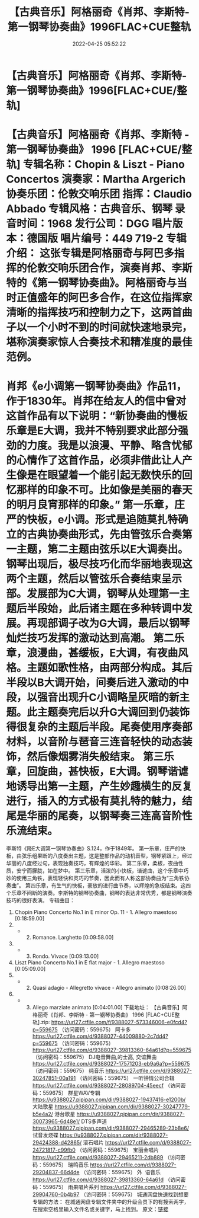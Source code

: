 ﻿---
title: 【古典音乐】阿格丽奇《肖邦、李斯特-第一钢琴协奏曲》1996FLAC+CUE整轨
date: 2022-04-25 05:52:22
categories: 古典音乐、新世纪、纯音雅乐
tags: 纯音乐
---
# 【古典音乐】阿格丽奇《肖邦、李斯特-第一钢琴协奏曲》1996[FLAC+CUE/整轨]

【古典音乐】阿格丽奇《肖邦、李斯特 - 第一钢琴协奏曲》
1996 [FLAC+CUE/整轨]
专辑名称：Chopin & Liszt - Piano
Concertos
演奏家：Martha
Argerich
协奏乐团：伦敦交响乐团
指挥：Claudio Abbado
专辑风格：古典音乐、钢琴
录音时间：1968
发行公司：DGG
唱片版本：德国版
唱片编号：449 719-2
专辑介绍：
这张专辑是阿格丽奇与阿巴多指挥的伦敦交响乐团合作，演奏肖邦、李斯特的《第一钢琴协奏曲》。阿格丽奇与当时正值盛年的阿巴多合作，在这位指挥家清晰的指挥技巧和控制力之下，这两首曲子以一个小时不到的时间就快速地录完，堪称演奏家惊人合奏技术和精准度的最佳范例。
===========================
肖邦《e小调第一钢琴协奏曲》作品11，作于1830年。肖邦在给友人的信中曾对这首作品有以下说明：“新协奏曲的慢板乐章是E大调，我并不特别要求此部分强劲的力度。我是以浪漫、平静、略含忧郁的心情作了这首作品，必须非借此让人产生像是在眼望着一个能引起无数快乐的回忆那样的印象不可。比如像是美丽的春天的明月良宵那样的印象。”
第一乐章，庄严的快板，e小调。形式是追随莫扎特确立的古典协奏曲形式，先由管弦乐合奏第一主题，第二主题由弦乐以E大调奏出。钢琴出现后，极尽技巧化而华丽地表现这两个主题，然后以管弦乐合奏结束呈示部。发展部为C大调，钢琴从处理第一主题后半段始，此后诸主题在多种转调中发展。再现部调子改为G大调，最后以钢琴灿烂技巧发挥的激动达到高潮。
第二乐章，浪漫曲，甚缓板，E大调，有夜曲风格。主题如歌性格，由两部分构成。其后半段以B大调开始，间奏后进入激动的中段，以强音出现升C小调略呈灰暗的新主题。此主题奏完后以升G大调回到仍装饰得很复杂的主题后半段。尾奏使用序奏部材料，以音阶与琶音三连音轻快的动态装饰，然后像烟雾消失般结束。
第三乐章，回旋曲，甚快板，E大调。钢琴谐谑地诱导出第一主题，产生妙趣横生的反复进行，插入的方式极有莫扎特的魅力，结尾是华丽的尾奏，以钢琴奏三连高音阶性乐流结束。
===========================
李斯特《降E大调第一钢琴协奏曲》S.124，作于1849年。
第一乐章，庄严的快板，由弦乐组果断的八度奏出主题，这是整部作品的动机音型，钢琴紧跟上，经过华丽的八度经过句，表现独奏技巧，有辉煌的华彩。
第二乐章，柔板，夜曲性质，安宁而朦胧，如在梦中。
第三乐章，活泼的小快板，谐谑曲，这个乐章中巧妙的使用三角铁，表现轻快和灵巧的节奏，因此而有人称这部协奏曲为“三角铁协奏曲”。
第四乐章，有生气的快板，豪放的进行曲节奏，以辉煌的急板结束。这四个乐章不间断的演奏。李斯特的钢琴协奏曲，钢琴的表达非常优秀，都是钢琴演奏技巧的很好表演。
专辑曲目：
01. Chopin Piano Concerto No.1
in E minor Op. 11 - 1. Allegro maestoso
[0:18:59.00]
02. - 2. Romance.
Larghetto
[0:09:58.00]
03. - 3. Rondo.
Vivace
[0:09:13.00]
04. Liszt Piano Concerto No.1
in E flat major - 1. Allegro maestoso
[0:05:09.00]
05. - 2. Quasi adagio -
Allegretto vivace - Allegro animato
[0:08:26.00]
06. - 3. Allego marziate
animato
[0:04:01.00]
下载地址：
【古典音乐】阿格丽奇《肖邦、李斯特 - 第一钢琴协奏曲》 1996 [FLAC+CUE整轨].zip: https://url27.ctfile.com/f/9388027-573346006-e0fcd4?p=559675
（访问密码：559675）
阿卡多
https://url27.ctfile.com/d/9388027-44009880-2c7dd4?p=559675
（访问密码：559675）
https://url27.ctfile.com/d/9388027-39813360-64a61d?p=559675
（访问密码：559675）
DJ电音舞曲,的士高, 交谊舞曲
https://url27.ctfile.com/d/9388027-17571203-eb9a6a?p=559675
（访问密码：559675）
纯音乐
https://url27.ctfile.com/d/9388027-30247851-00a191
（访问密码：559675）
一听钟情公司合辑
https://url27.ctfile.com/d/9388027-28089704-45eecf
（访问密码：559675）
群星WAV专辑
https://u9388027.pipipan.com/dir/9388027-19437416-e1200b/
大陆歌星
https://u9388027.pipipan.com/dir/9388027-30247779-b5e4a2/
港台歌星
https://u9388027.pipipan.com/dir/9388027-30073965-6d48e1/
DTS多声道
https://u9388027.pipipan.com/dir/9388027-29465289-23b8e6/
试音发烧碟
https://u9388027.pipipan.com/dir/9388027-29424388-d42865/
滚石唱片
https://url27.ctfile.com/d/9388027-24721817-c99fb0
（访问密码：559675）
宝丽金唱片
https://url27.ctfile.com/d/9388027-29465211-2db889
（访问密码：559675）
瑞鸣音乐
https://url27.ctfile.com/d/9388027-29204837-66d4de
（访问密码：559675）
外  语音乐
https://url27.ctfile.com/d/9388027-39813360-64a61d
（访问密码：559675）
雨果唱片系列
https://url27.ctfile.com/d/9388027-29904760-0b4b97
（访问密码：559675）
城通网盘快速找到想要专辑的方法：
在城通网盘专辑文件夹中的升级会员下的有搜索两字，
在搜索空格里输入文件名或关键字，马上找到。
原文：[链接](https://blog.sina.com.cn/s/blog_1647c7e7601030wuf.html)